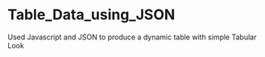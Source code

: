 # Table_Data_using_JSON
Used Javascript and JSON to produce a dynamic table with simple Tabular Look
